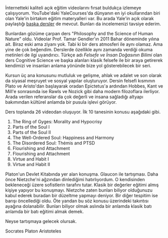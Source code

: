 İnternetteki kaliteli açık eğitim videolarını fırsat buldukça izlemeye çalışıyorum.
YouTube'daki YaleCourses'da dünyanın en iyi okullarından biri olan Yale'in birtakım eğitim materyalleri var.
Bu arada Yale'in açık olarak paylaştığı [başka dersler](https://oyc.yale.edu/courses) de mevcut. Bunları da incelemenizi tavsiye ederim.

Bunlardan gözüme çarpan ders "Philosophy and the Science of Human Nature" oldu.
Videolar Prof. Tamar Gendler'ın 2011 Bahar döneminde yılına ait.
Biraz eski ama ziyanı yok. Tabi ki bir ders atmosferi ile aynı olamaz. Ama yine de çok beğendim. 
Derslerde özellikle aynı zamanda verdiği okuma metinleri de ilgi uyandırıcı.
Türkçe adı *Felsefe ve İnsan Doğasının Bilimi* olan ders Cognitive Science ve başka alanları klasik felsefe ile bir araya getirerek kendimizi ve insanları anlama yönünde bize yol gösterebilecek bir seri.

Kursun üç ana konusunu mutluluk ve gelişme, ahlak ve adalet ve son olarak da siyasal meşruyet ve sosyal yapılar oluşturuyor.
Dersin felsefi kısmının Plato ve Aristo'dan başlayarak oradan Epictetus'a ardından Hobbes, Kant ve Mill'e sonrasında ise Rawls ve Nozick gibi daha modern filozoflara ilerliyor. Arada verilen referanslar da çok değerli ve insana sağladığı altyapı bakımından kültürel anlamda bir pusula işlevi görüyor.

Ders toplanda 26 videodan oluşuyor. İlk 10 tanesinin konusu aşağıdaki gibi.

1. The Ring of Gyges: Morality and Hypocrisy 
2. Parts of the Soul I
3. Parts of the Soul II
4. The Well-Ordered Soul: Happiness and Harmony
5. The Disordered Soul: Thémis and PTSD
6. Flourishing and Attachment
7. Flourishing and Attachment
8. Virtue and Habit I
9. Virtue and Habit II


Platon'un Devlet Kitabında yer alan konuşma. Glaucon ile tartışması. Daha önce Nietzche'ni ağzından dinlediğimi hatırlıyordum. O kendisinden bekleneceği üzere sofistlerin tarafını tutar.
Klasik bir değerler eğitimi almış kişiye yapıyor bu konuşmayı. Nietzche zaten bunları biliyor olduğunuzu kabul ederek buradan bir düzeltme yapmayı deniyor.
Bir diğer tespitim ise barışı öncellediği oldu. Öte yandan bu söz konusu üzerindeki takıntısı ayağına dolanabilir.
Bunları biliyor olmak aslında bir anlamda klasik batı anlamda bir batı eğitimi almak demek.

Neyse tartışmaya gelecek olursak.



Socrates
Platon
Aristoteles

